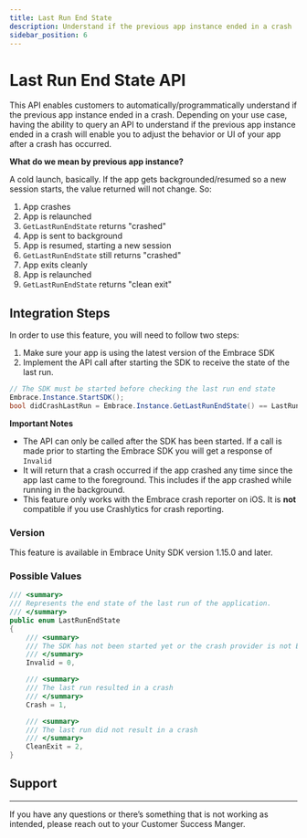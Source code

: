```yaml
---
title: Last Run End State
description: Understand if the previous app instance ended in a crash
sidebar_position: 6
---
```


# Last Run End State API

This API enables customers to automatically/programmatically understand if the previous app instance ended in a crash. Depending on your use case, having the ability to query an API to understand if the previous app instance ended in a crash will enable you to adjust the behavior or UI of your app after a crash has occurred.

**What do we mean by previous app instance?** 

A cold launch, basically. If the app gets backgrounded/resumed so a new session starts, the value returned will not change. So:

1. App crashes
2. App is relaunched
3. `GetLastRunEndState` returns "crashed"
4. App is sent to background
5. App is resumed, starting a new session
6. `GetLastRunEndState` still returns "crashed"
7. App exits cleanly
8. App is relaunched
9. `GetLastRunEndState` returns "clean exit"

## Integration Steps

In order to use this feature, you will need to follow two steps:

1. Make sure your app is using the latest version of the Embrace SDK
2. Implement the API call after starting the SDK to receive the state of the last run.

```csharp
// The SDK must be started before checking the last run end state
Embrace.Instance.StartSDK();
bool didCrashLastRun = Embrace.Instance.GetLastRunEndState() == LastRunEndState.Crash;
```

**Important Notes**

- The API can only be called after the SDK has been started. If a call is made prior to starting the Embrace SDK you will get a response of `Invalid`
- It will return that a crash occurred if the app crashed any time since the app last came to the foreground. This includes if the app crashed while running in the background.
- This feature only works with the Embrace crash reporter on iOS. It is **not** compatible if you use Crashlytics for crash reporting.

### Version

This feature is available in Embrace Unity SDK version 1.15.0 and later.

### Possible Values

```csharp
/// <summary>
/// Represents the end state of the last run of the application.
/// </summary>
public enum LastRunEndState
{
    /// <summary>
    /// The SDK has not been started yet or the crash provider is not Embrace
    /// </summary>
    Invalid = 0,

    /// <summary>
    /// The last run resulted in a crash
    /// </summary>
    Crash = 1,

    /// <summary>
    /// The last run did not result in a crash
    /// </summary>
    CleanExit = 2,
}
```

## Support

---

If you have any questions or there’s something that is not working as intended, please reach out to your Customer Success Manger.